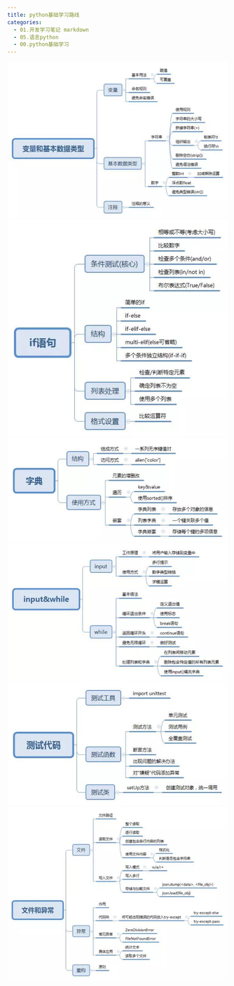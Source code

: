 ```yaml
---
title: python基础学习路线
categories:
  - 01.开发学习笔记 markdown
  - 05.语言python
  - 00.python基础学习
---
```


![IMG_1560](https://raw.githubusercontent.com/ayrikiya/pic-store/main/note/IMG_1560.jpeg)![IMG_1561](https://raw.githubusercontent.com/ayrikiya/pic-store/main/note/IMG_1561.jpeg)
![IMG_1562](https://raw.githubusercontent.com/ayrikiya/pic-store/main/note/IMG_1562.jpeg)
![IMG_1563](https://raw.githubusercontent.com/ayrikiya/pic-store/main/note/IMG_1563.jpeg)
![IMG_1564](https://raw.githubusercontent.com/ayrikiya/pic-store/main/note/IMG_1564.jpeg)
![IMG_1565](https://raw.githubusercontent.com/ayrikiya/pic-store/main/note/IMG_1565.jpeg)

